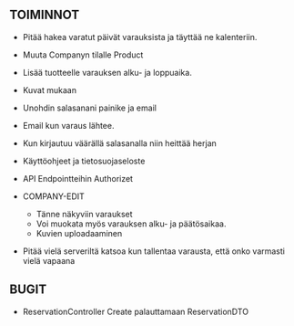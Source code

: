 ## TOIMINNOT

- Pitää hakea varatut päivät varauksista ja täyttää ne kalenteriin.
- Muuta Companyn tilalle Product 
- Lisää tuotteelle varauksen alku- ja loppuaika.
- Kuvat mukaan
- Unohdin salasanani painike ja email
- Email kun varaus lähtee.
- Kun kirjautuu väärällä salasanalla niin heittää herjan
- Käyttöohjeet ja tietosuojaseloste
- API Endpointteihin Authorizet

 - COMPANY-EDIT
   - Tänne näkyviin varaukset 
   - Voi muokata myös varauksen alku- ja päätösaikaa.
   - Kuvien uploadaaminen

- Pitää vielä serveriltä katsoa kun tallentaa varausta, että onko varmasti vielä vapaana



## BUGIT 
- ReservationController Create palauttamaan ReservationDTO